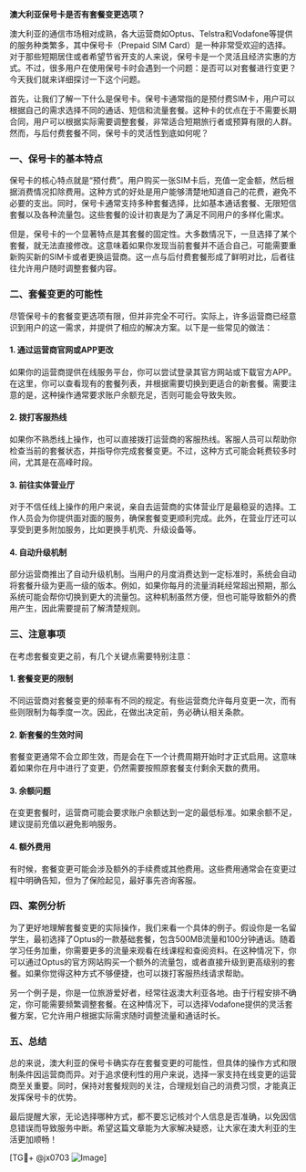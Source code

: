 **澳大利亚保号卡是否有套餐变更选项？**

澳大利亚的通信市场相对成熟，各大运营商如Optus、Telstra和Vodafone等提供的服务种类繁多，其中保号卡（Prepaid SIM Card）是一种非常受欢迎的选择。对于那些短期居住或者希望节省开支的人来说，保号卡是一个灵活且经济实惠的方式。不过，很多用户在使用保号卡时会遇到一个问题：是否可以对套餐进行变更？今天我们就来详细探讨一下这个问题。

首先，让我们了解一下什么是保号卡。保号卡通常指的是预付费SIM卡，用户可以根据自己的需求选择不同的通话、短信和流量套餐。这种卡的优点在于不需要长期合同，用户可以根据实际需要调整套餐，非常适合短期旅行者或预算有限的人群。然而，与后付费套餐不同，保号卡的灵活性到底如何呢？

### 一、保号卡的基本特点

保号卡的核心特点就是“预付费”。用户购买一张SIM卡后，充值一定金额，然后根据消费情况扣除费用。这种方式的好处是用户能够清楚地知道自己的花费，避免不必要的支出。同时，保号卡通常支持多种套餐选择，比如基本通话套餐、无限短信套餐以及各种流量包。这些套餐的设计初衷是为了满足不同用户的多样化需求。

但是，保号卡的一个显著特点是其套餐的固定性。大多数情况下，一旦选择了某个套餐，就无法直接修改。这意味着如果你发现当前套餐并不适合自己，可能需要重新购买新的SIM卡或者更换运营商。这一点与后付费套餐形成了鲜明对比，后者往往允许用户随时调整套餐内容。

### 二、套餐变更的可能性

尽管保号卡的套餐变更选项有限，但并非完全不可行。实际上，许多运营商已经意识到用户的这一需求，并提供了相应的解决方案。以下是一些常见的做法：

#### 1. **通过运营商官网或APP更改**
   如果你的运营商提供在线服务平台，你可以尝试登录其官方网站或下载官方APP。在这里，你可以查看现有的套餐列表，并根据需要切换到更适合的新套餐。需要注意的是，这种操作通常要求账户余额充足，否则可能会导致失败。

#### 2. **拨打客服热线**
   如果你不熟悉线上操作，也可以直接拨打运营商的客服热线。客服人员可以帮助你检查当前的套餐状态，并指导你完成套餐变更。不过，这种方式可能会耗费较多时间，尤其是在高峰时段。

#### 3. **前往实体营业厅**
   对于不信任线上操作的用户来说，亲自去运营商的实体营业厅是最稳妥的选择。工作人员会为你提供面对面的服务，确保套餐变更顺利完成。此外，在营业厅还可以享受到更多附加服务，比如更换手机壳、升级设备等。

#### 4. **自动升级机制**
   部分运营商推出了自动升级机制。当用户的月度消费达到一定标准时，系统会自动将套餐升级为更高一级的版本。例如，如果你每月的流量消耗经常超出预期，那么系统可能会帮你切换到更大的流量包。这种机制虽然方便，但也可能导致额外的费用产生，因此需要提前了解清楚规则。

### 三、注意事项

在考虑套餐变更之前，有几个关键点需要特别注意：

#### 1. **套餐变更的限制**
   不同运营商对套餐变更的频率有不同的规定。有些运营商允许每月变更一次，而有些则限制为每季度一次。因此，在做出决定前，务必确认相关条款。

#### 2. **新套餐的生效时间**
   套餐变更通常不会立即生效，而是会在下一个计费周期开始时才正式启用。这意味着如果你在月中进行了变更，仍然需要按照原套餐支付剩余天数的费用。

#### 3. **余额问题**
   在变更套餐时，运营商可能会要求账户余额达到一定的最低标准。如果余额不足，建议提前充值以避免影响服务。

#### 4. **额外费用**
   有时候，套餐变更可能会涉及额外的手续费或其他费用。这些费用通常会在变更过程中明确告知，但为了保险起见，最好事先咨询客服。

### 四、案例分析

为了更好地理解套餐变更的实际操作，我们来看一个具体的例子。假设你是一名留学生，最初选择了Optus的一款基础套餐，包含500MB流量和100分钟通话。随着学习任务加重，你需要更多的流量来观看在线课程和查阅资料。在这种情况下，你可以通过Optus的官方网站购买一个额外的流量包，或者直接升级到更高级别的套餐。如果你觉得这种方式不够便捷，也可以拨打客服热线请求帮助。

另一个例子是，你是一位旅游爱好者，经常往返澳大利亚各地。由于行程安排不确定，你可能需要频繁调整套餐。在这种情况下，可以选择Vodafone提供的灵活套餐方案，它允许用户根据实际需求随时调整流量和通话时长。

### 五、总结

总的来说，澳大利亚的保号卡确实存在套餐变更的可能性，但具体的操作方式和限制条件因运营商而异。对于追求便利性的用户来说，选择一家支持在线变更的运营商至关重要。同时，保持对套餐规则的关注，合理规划自己的消费习惯，才能真正发挥保号卡的优势。

最后提醒大家，无论选择哪种方式，都不要忘记核对个人信息是否准确，以免因信息错误而导致服务中断。希望这篇文章能为大家解决疑惑，让大家在澳大利亚的生活更加顺畅！

[TG💪+ @jx0703 ![Image](https://github.com/user-attachments/assets/dbca1d08-cadb-493c-b0ec-ad6f7a83f270)]